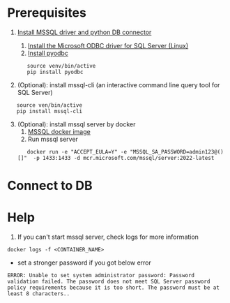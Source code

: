 # Prerequisites

1. [Install MSSQL driver and python DB connector](https://learn.microsoft.com/en-us/sql/connect/python/pyodbc/python-sql-driver-pyodbc?view=sql-server-ver16)
    1. [Install the Microsoft ODBC driver for SQL Server (Linux)](https://learn.microsoft.com/en-us/sql/connect/odbc/linux-mac/installing-the-microsoft-odbc-driver-for-sql-server?view=sql-server-ver16&tabs=alpine18-install%2Calpine17-install%2Cdebian8-install%2Credhat7-13-install%2Crhel7-offline)
    2. [Install pyodbc](https://pypi.org/project/pyodbc/)
   ```shell
      source venv/bin/active
      pip install pyodbc 
   ```

2. (Optional): install mssql-cli (an interactive command line query tool for SQL Server)

```shell
   source ven/bin/active
   pip install mssql-cli
```


3. (Optional): install mssql server by docker
    1. [MSSQL docker image](https://hub.docker.com/_/microsoft-mssql-server)
    2. Run mssql server
   ```shell
      docker run -e "ACCEPT_EULA=Y" -e "MSSQL_SA_PASSWORD=admin123@()[]"  -p 1433:1433 -d mcr.microsoft.com/mssql/server:2022-latest
   ```

# Connect to DB

# Help

1. If you can't start mssql server, check logs for more information

```shell
docker logs -f <CONTAINER_NAME>
```

+ set a stronger password if you got below error

```shell
ERROR: Unable to set system administrator password: Password validation failed. The password does not meet SQL Server password policy requirements because it is too short. The password must be at least 8 characters..
```